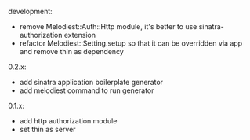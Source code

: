 development:

  * remove Melodiest::Auth::Http module, it's better to use sinatra-authorization extension
  * refactor Melodiest::Setting.setup so that it can be overridden via app and remove thin as dependency

0.2.x:

  * add sinatra application boilerplate generator
  * add melodiest command to run generator
 
0.1.x:

 * add http authorization module
 * set thin as server
